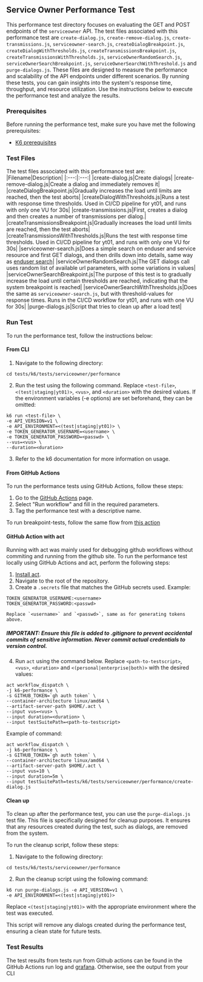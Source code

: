 ## Service Owner Performance Test

This performance test directory focuses on evaluating the GET and POST endpoints of the `serviceowner` API. The test files associated with this performance test are `create-dialog.js`, `create-remove-dialog.js`, `create-transmissions.js`, `serviceowner-search.js`, `createDialogBreakpoint.js`, `createDialogWithThresholds.js`, `createTransmissionsBreakpoint.js`, `createTransmissionsWithThresholds.js`, `serviceOwnerRandomSearch.js`, `serviceOwnerSearchBreakpoint.js`, `serviceOwnerSearchWithThreshold.js` and `purge-dialogs.js`. These files are designed to measure the performance and scalability of the API endpoints under different scenarios. By running these tests, you can gain insights into the system's response time, throughput, and resource utilization. Use the instructions below to execute the performance test and analyze the results.

### Prerequisites
Before running the performance test, make sure you have met the following prerequisites:
- [K6 prerequisites](../../../README.md#Prerequisites)

### Test Files
The test files associated with this performance test are:
|Filename|Description|
|:---:|:---:|
|create-dialog.js|Create dialogs|
|create-remove-dialog.js|Create a dialog and immediately removes it|
|createDialogBreakpoint.js|Gradually increases the load until limits are reached, then the test aborts|
|createDialogWithThresholds.js|Runs a test with response time thresholds. Used in CI/CD pipeline for yt01, and runs with only one VU for 30s|
|create-transmissions.js|First, creates a dialog and then creates a number of transmissions per dialog.|
|createTransmissionsBreakpoint.js|Gradually increases the load until limits are reached, then the test aborts|
|createTransmissionsWithThresholds.js|Runs the test with response time thresholds. Used in CI/CD pipeline for yt01, and runs with only one VU for 30s|
|serviceowner-search.js|Does a simple search on enduser and service resource and first GET dialogs, and then drills down into details, same way as [enduser search](../../enduser/performance/README.md#test-description)|
|serviceOwnerRandomSearch.js|The GET dialogs call uses random list of available url parameters, with some variations in values|
|serviceOwnerSearchBreakpoint.js|The purpose of this test is to gradually increase the load until certain thresholds are reached, indicating that the system breakpoint is reached|
|serviceOwnerSearchWithThresholds.js|Does the same as `serviceowner-search.js`, but with threshold-values for response times. Runs in the CI/CD workflow for yt01, and runs with one VU for 30s|
|purge-dialogs.js|Script that tries to clean up after a load test|


### Run Test
To run the performance test, follow the instructions below:

#### From CLI
1. Navigate to the following directory:
```shell
cd tests/k6/tests/serviceowner/performance
```
2. Run the test using the following command. Replace `<test-file>`, `<(test|staging|yt01)>`, `<vus>`, and `<duration>` with the desired values. If the environment variables (-e options) are set beforehand, they can be omitted:
```shell
k6 run <test-file> \
-e API_VERSION=v1 \
-e API_ENVIRONMENT=<(test|staging|yt01)> \
-e TOKEN_GENERATOR_USERNAME=<username> \
-e TOKEN_GENERATOR_PASSWORD=<passwd> \
--vus=<vus> \
--duration=<duration>
```
3. Refer to the k6 documentation for more information on usage.

#### From GitHub Actions
To run the performance tests using GitHub Actions, follow these steps:
1. Go to the [GitHub Actions](https://github.com/altinn/dialogporten/actions/workflows/dispatch-k6-performance.yml) page.
2. Select "Run workflow" and fill in the required parameters.
3. Tag the performance test with a descriptive name.

To run breakpoint-tests, follow the same flow from [this action](https://github.com/altinn/dialogporten/actions/workflows/dispatch-k6-breakpoint.yml)

#### GitHub Action with act
Running with act was mainly used for debugging github workflows without commiting and running from the github site. 
To run the performance test locally using GitHub Actions and act, perform the following steps:
1. [Install act](https://nektosact.com/installation/).
2. Navigate to the root of the repository.
3. Create a `.secrets` file that matches the GitHub secrets used. Example:
```file
TOKEN_GENERATOR_USERNAME:<username>
TOKEN_GENERATOR_PASSWORD:<passwd>
```
    Replace `<username>` and `<passwd>`, same as for generating tokens above.
##### IMPORTANT: Ensure this file is added to .gitignore to prevent accidental commits of sensitive information. Never commit actual credentials to version control.
4. Run `act` using the command below. Replace `<path-to-testscript>`, `<vus>`, `<duration>` and `<(personal|enterprise|both)>` with the desired values:
```shell
act workflow_dispatch \
-j k6-performance \
-s GITHUB_TOKEN=`gh auth token` \
--container-architecture linux/amd64 \
--artifact-server-path $HOME/.act \ 
--input vus=<vus> \
--input duration=<duration> \ 
--input testSuitePath=<path-to-testscript> 
```

Example of command:
```shell
act workflow_dispatch \
-j k6-performance \
-s GITHUB_TOKEN=`gh auth token` \
--container-architecture linux/amd64 \
--artifact-server-path $HOME/.act \ 
--input vus=10 \
--input duration=5m \ 
--input testSuitePath=tests/k6/tests/serviceowner/performance/create-dialog.js
```

#### Clean up
To clean up after the performance test, you can use the `purge-dialogs.js` test file. This file is specifically designed for cleanup purposes. It ensures that any resources created during the test, such as dialogs, are removed from the system.

To run the cleanup script, follow these steps:

1. Navigate to the following directory:
```shell
cd tests/k6/tests/serviceowner/performance
```

2. Run the cleanup script using the following command:
```shell
k6 run purge-dialogs.js -e API_VERSION=v1 \
-e API_ENVIRONMENT=<(test|staging|yt01)>
```

Replace `<(test|staging|yt01)>` with the appropriate environment where the test was executed.

This script will remove any dialogs created during the performance test, ensuring a clean state for future tests.

### Test Results
The test results from tests run from Github actions can be found in the GitHub Actions run log and [grafana](https://altinn-grafana-test-b2b8dpdkcvfuhfd3.eno.grafana.azure.com/d/ccbb2351-2ae2-462f-ae0e-f2c893ad1028/k6-prometheus). 
Otherwise, see the output from your CLI
